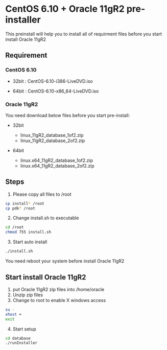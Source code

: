 # CentOS 6.10 + Oracle 11gR2 pre-installer

This preinstall will help you to install all of requirment files before you start install Oracle 11gR2

## Requirement

### CentOS 6.10

- 32bit : CentOS-6.10-i386-LiveDVD.iso

- 64bit : CentOS-6.10-x86_64-LiveDVD.iso

### Oracle 11gR2 

You need download below files before you start pre-install:

- 32bit 

    * linux_11gR2_database_1of2.zip
    * linux_11gR2_database_2of2.zip

- 64bit

    * linux.x64_11gR2_database_1of2.zip
    * linux.x64_11gR2_database_2of2.zip

## Steps

1. Please copy all files to /root

```bash
cp install* /root
cp pdk* /root
```

2. Change install.sh to executable

```bash
cd /root
chmod 755 install.sh
```

3. Start auto install

```bash
./install.sh
```

You need reboot your system before install Oracle 11gR2

## Start install Oracle 11gR2

1. put Oracle 11gR2 zip files into /home/oracle
2. Unzip zip files
3. Change to root to enable X windows access

```bash
su -
xhost +
exit
```

4. Start setup

```bash
cd database
./runInstaller
```

